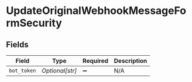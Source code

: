 # UpdateOriginalWebhookMessageFormSecurity


## Fields

| Field              | Type               | Required           | Description        |
| ------------------ | ------------------ | ------------------ | ------------------ |
| `bot_token`        | *Optional[str]*    | :heavy_minus_sign: | N/A                |